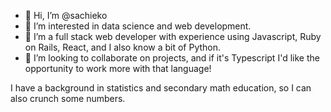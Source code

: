 - 👋 Hi, I’m @sachieko
- 👀 I’m interested in data science and web development.
- 🦜 I’m a full stack web developer with experience using Javascript, Ruby on Rails, React, and I also know a bit of Python.
- 💞️ I’m looking to collaborate on projects, and if it's Typescript I'd like the opportunity to work more with that language!

I have a background in statistics and secondary math education, so I can also crunch some numbers.

<!---
sachieko/sachieko is a ✨ special ✨ repository because its `README.md` (this file) appears on your GitHub profile.
You can click the Preview link to take a look at your changes.
--->
